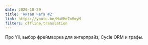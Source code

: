 ```yaml
---
date: 2020-10-29
title: 'митап чата #2'
link: https://youtu.be/MuVMe7oMoyM
filters: offline,translation
---
```


Про Yii, выбор фреймворка для энтерпрайз, Cycle ORM и графы.
